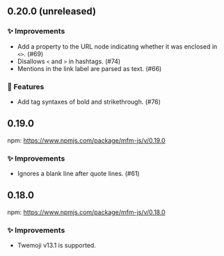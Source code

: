 <!--
## 0.x.x (unreleased)

### :sparkles: Improvements

### :gem: Features

### :bug: Bugfixes

-->

## 0.20.0 (unreleased)

### :sparkles: Improvements
- Add a property to the URL node indicating whether it was enclosed in `<>`. (#69)
- Disallows `<` and `>` in hashtags. (#74)
- Mentions in the link label are parsed as text. (#66)

### :gem: Features
- Add tag syntaxes of bold and strikethrough. (#76)

## 0.19.0

npm: https://www.npmjs.com/package/mfm-js/v/0.19.0

### :sparkles: Improvements
- Ignores a blank line after quote lines. (#61)

## 0.18.0

npm: https://www.npmjs.com/package/mfm-js/v/0.18.0

### :sparkles: Improvements
- Twemoji v13.1 is supported.
